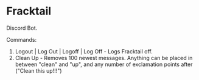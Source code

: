 # Fracktail
Discord Bot.

Commands:
1. Logout | Log Out | Logoff | Log Off - Logs Fracktail off.
2. Clean Up - Removes 100 newest messages. Anything can be placed in between "clean" and "up", and any number of exclamation points after ("Clean this up!!!")
